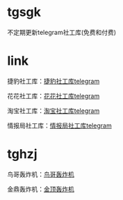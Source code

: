 # tgsgk
不定期更新telegram社工库(免费和付费)
# link
捷豹社工库：[捷豹社工库telegram](https://t.me/Jiebaosgk_bot?start=0ZTOKxkVDPngVijtyOFC9A)

花花社工库：[花花社工库telegram](https://t.me/sgkvipbot?start=vip_1376040)

淘宝社工库：[淘宝社工库telegram](https://t.me/TaoBaoSGKBot?start=9ntoOP)

情报局社工库：[情报局社工库telegram](https://t.me/QingBaoJuXuanwubot?start=NzY2MjMxMzAxNQ==)

# tghzj

鸟哥轰炸机：[鸟哥轰炸机](https://t.me/nb3344bot?start=7662313015)

金鼎轰炸机：[金顶轰炸机](https://t.me/jdHappybot?start=7662313015)
